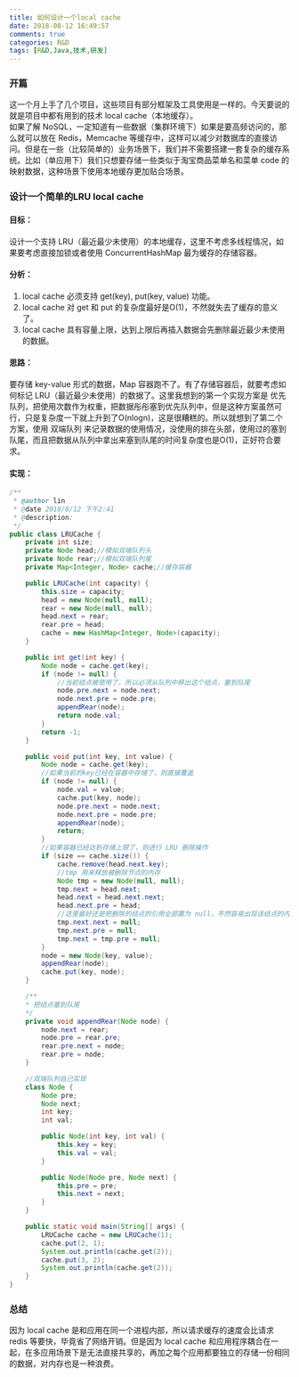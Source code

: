 ```yaml
---
title: 如何设计一个local cache
date: 2018-08-12 16:49:57
comments: true
categories: R&D
tags: [R&D,Java,技术,研发]
---
```

### 开篇
这一个月上手了几个项目，这些项目有部分框架及工具使用是一样的。今天要说的就是项目中都有用到的技术 local cache（本地缓存）。  
如果了解 NoSQL，一定知道有一些数据（集群环境下）如果是要高频访问的，那么就可以放在 Redis，Memcache 等缓存中，这样可以减少对数据库的直接访问。但是在一些（比较简单的）业务场景下，我们并不需要搭建一套复杂的缓存系统。比如（单应用下）我们只想要存储一些类似于淘宝商品菜单名和菜单 code 的映射数据，这种场景下使用本地缓存更加贴合场景。<!--more-->  

### 设计一个简单的LRU local cache
#### 目标：
设计一个支持 LRU（最近最少未使用）的本地缓存，这里不考虑多线程情况，如果要考虑直接加锁或者使用 ConcurrentHashMap 最为缓存的存储容器。  

#### 分析：
1. local cache 必须支持 get(key), put(key, value) 功能。
2. local cache 对 get 和 put 的复杂度最好是O(1)，不然就失去了缓存的意义了。
3. local cache 具有容量上限，达到上限后再插入数据会先删除最近最少未使用的数据。  

#### 思路：
要存储 key-value 形式的数据，Map 容器跑不了。有了存储容器后，就要考虑如何标记 LRU（最近最少未使用）的数据了。这里我想到的第一个实现方案是 优先队列，把使用次数作为权重，把数据彤彤塞到优先队列中，但是这种方案虽然可行，只是复杂度一下就上升到了O(nlogn)，这是很糟糕的。所以就想到了第二个方案，使用 双端队列 来记录数据的使用情况，没使用的排在头部，使用过的塞到队尾，而且把数据从队列中拿出来塞到队尾的时间复杂度也是O(1)，正好符合要求。  

#### 实现：  
```java
/**
 * @author lin
 * @date 2018/8/12 下午2:41
 * @description:
 */
public class LRUCache {
    private int size;
    private Node head;//模拟双端队列头
    private Node rear;//模拟双端队列尾
    private Map<Integer, Node> cache;//缓存容器

    public LRUCache(int capacity) {
        this.size = capacity;
        head = new Node(null, null);
        rear = new Node(null, null);
        head.next = rear;
        rear.pre = head;
        cache = new HashMap<Integer, Node>(capacity);
    }

    public int get(int key) {
        Node node = cache.get(key);
        if (node != null) {
            //当前结点被使用了，所以必须从队列中移出这个结点，塞到队尾
            node.pre.next = node.next;
            node.next.pre = node.pre;
            appendRear(node);
            return node.val;
        }
        return -1;
    }

    public void put(int key, int value) {
        Node node = cache.get(key);
        //如果当前的key已经在容器中存储了，则直接覆盖
        if (node != null) {
            node.val = value;
            cache.put(key, node);
            node.pre.next = node.next;
            node.next.pre = node.pre;
            appendRear(node);
            return;
        }
        //如果容器已经达到存储上限了，则进行 LRU 删除操作
        if (size == cache.size()) {
            cache.remove(head.next.key);
            //tmp 用来释放被删除节点的内存
            Node tmp = new Node(null, null);
            tmp.next = head.next;
            head.next = head.next.next;
            head.next.pre = head;
            //这里最好还是把删除的结点的引用全部置为 null，不然容易出现该结点的内存无法回收的情况
            tmp.next.next = null;
            tmp.next.pre = null;
            tmp.next = tmp.pre = null;
        }
        node = new Node(key, value);
        appendRear(node);
        cache.put(key, node);
    }

    /**
    * 把结点塞到队尾
    */
    private void appendRear(Node node) {
        node.next = rear;
        node.pre = rear.pre;
        rear.pre.next = node;
        rear.pre = node;
    }

    //双端队列自己实现
    class Node {
        Node pre;
        Node next;
        int key;
        int val;

        public Node(int key, int val) {
            this.key = key;
            this.val = val;
        }

        public Node(Node pre, Node next) {
            this.pre = pre;
            this.next = next;
        }
    }

    public static void main(String[] args) {
        LRUCache cache = new LRUCache(1);
        cache.put(2, 1);
        System.out.println(cache.get(2));
        cache.put(3, 2);
        System.out.println(cache.get(2));
    }
}
```

### 总结
因为 local cache 是和应用在同一个进程内部，所以请求缓存的速度会比请求 redis 等要快，毕竟省了网络开销。但是因为 local cache 和应用程序耦合在一起，在多应用场景下是无法直接共享的，再加之每个应用都要独立的存储一份相同的数据，对内存也是一种浪费。